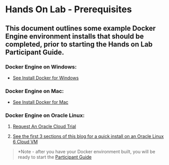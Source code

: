 # Hands On Lab - Prerequisites

## This document outlines some example Docker Engine environment installs that should be completed, prior to starting the Hands on Lab Participant Guide.


### Docker Engine on Windows:

* [See Install Docker for Windows](https://docs.docker.com/docker-for-windows/install/)

### Docker Engine on Mac:

* [See Install Docker for Mac](https://docs.docker.com/docker-for-mac/install/)

### Docker Engine on Oracle Linux:

1. [Request An Oracle Cloud Trial](https://cloud.oracle.com/tryit)

2. [See the first 3 sections of this blog for a quick install on an Oracle Linux 6 Cloud VM](https://community.oracle.com/community/cloud_computing/infrastructure-as-a-service-iaas/oracle-container-cloud-service/blog/2017/01/26/the-fast-path-to-a-private-docker-registry-on-oracle-public-cloud)

> *Note - after you have your Docker environment built, you will be ready to start the [Participant Guide](../master/Participant-Guide.md) 
